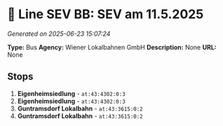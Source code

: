 # 🚌 Line SEV BB: SEV am 11.5.2025

*Generated on 2025-06-23 15:07:24*

**Type:** Bus
**Agency:** Wiener Lokalbahnen GmbH
**Description:** None
**URL:** None

## Stops

1. **Eigenheimsiedlung** - `at:43:4302:0:3`
2. **Eigenheimsiedlung** - `at:43:4302:0:3`
3. **Guntramsdorf Lokalbahn** - `at:43:3615:0:2`
4. **Guntramsdorf Lokalbahn** - `at:43:3615:0:2`